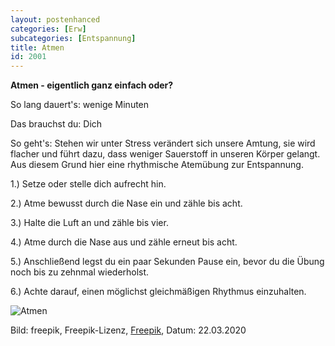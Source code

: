 ```yaml
---
layout: postenhanced
categories: [Erw]
subcategories: [Entspannung]
title: Atmen
id: 2001
---
```

**Atmen - eigentlich ganz einfach oder?**

So lang dauert's: wenige Minuten

Das brauchst du: Dich 

So geht's: Stehen wir unter Stress verändert sich unsere Amtung, sie wird flacher und führt dazu, dass weniger Sauerstoff in unseren Körper gelangt. Aus diesem Grund hier eine rhythmische Atemübung zur Entspannung.

1.) Setze oder stelle dich aufrecht hin.

2.) Atme bewusst durch die Nase ein und zähle bis acht.

3.) Halte die Luft an und zähle bis vier.

4.) Atme durch die Nase aus und zähle erneut bis acht.

5.) Anschließend legst du ein paar Sekunden Pause ein, bevor du die Übung noch bis zu zehnmal wiederholst.

6.) Achte darauf, einen möglichst gleichmäßigen Rhythmus einzuhalten.


![Atmen](https://image.freepik.com/vektoren-kostenlos/man-achtsamkeit-meditation-hintergrund_23-2147880271.jpg)

Bild: freepik, Freepik-Lizenz, [Freepik](https://de.freepik.com/vektoren-kostenlos/man-achtsamkeit-meditation-hintergrund_2741419.htm#page=1&query=Atmen&position=4), Datum: 22.03.2020
